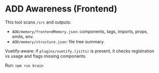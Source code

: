 # ADD Awareness (Frontend)

This tool scans `/src` and outputs:
- `ADD/memory/frontendMemory.json`: components, tags, imports, props, emits, env.
- `ADD/memory/structure.json`: file tree summary.

Vuetify-aware: if `plugins/vuetify.(js|ts)` is present, it checks registration vs usage and flags missing components.

Run: `npm run brain`
